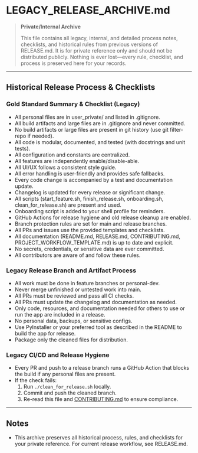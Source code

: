 # LEGACY_RELEASE_ARCHIVE.md

> **Private/Internal Archive**
> 
> This file contains all legacy, internal, and detailed process notes, checklists, and historical rules from previous versions of RELEASE.md. It is for private reference only and should not be distributed publicly. Nothing is ever lost—every rule, checklist, and process is preserved here for your records.

---

## Historical Release Process & Checklists

### Gold Standard Summary & Checklist (Legacy)
- All personal files are in user_private/ and listed in .gitignore.
- All build artifacts and large files are in .gitignore and never committed.
- No build artifacts or large files are present in git history (use git filter-repo if needed).
- All code is modular, documented, and tested (with docstrings and unit tests).
- All configuration and constants are centralized.
- All features are independently enable/disable-able.
- All UI/UX follows a consistent style guide.
- All error handling is user-friendly and provides safe fallbacks.
- Every code change is accompanied by a test and documentation update.
- Changelog is updated for every release or significant change.
- All scripts (start_feature.sh, finish_release.sh, onboarding.sh, clean_for_release.sh) are present and used.
- Onboarding script is added to your shell profile for reminders.
- GitHub Actions for release hygiene and old release cleanup are enabled.
- Branch protection rules are set for main and release branches.
- All PRs and issues use the provided templates and checklists.
- All documentation (README.md, RELEASE.md, CONTRIBUTING.md, PROJECT_WORKFLOW_TEMPLATE.md) is up to date and explicit.
- No secrets, credentials, or sensitive data are ever committed.
- All contributors are aware of and follow these rules.

### Legacy Release Branch and Artifact Process
- All work must be done in feature branches or personal-dev.
- Never merge unfinished or untested work into main.
- All PRs must be reviewed and pass all CI checks.
- All PRs must update the changelog and documentation as needed.
- Only code, resources, and documentation needed for others to use or run the app are included in a release.
- No personal data, backups, or sensitive configs.
- Use PyInstaller or your preferred tool as described in the README to build the app for release.
- Package only the cleaned files for distribution.

### Legacy CI/CD and Release Hygiene
- Every PR and push to a release branch runs a GitHub Action that blocks the build if any personal files are present.
- If the check fails:
  1. Run `./clean_for_release.sh` locally.
  2. Commit and push the cleaned branch.
  3. Re-read this file and [CONTRIBUTING.md](CONTRIBUTING.md) to ensure compliance.

---

## Notes
- This archive preserves all historical process, rules, and checklists for your private reference. For current release workflow, see RELEASE.md. 